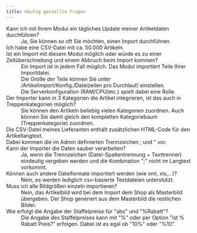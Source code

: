 ```yaml
---
title: Häufig gestellte Fragen 
---
```


<dl>
    <dt>Kann ich mit Ihrem Modul ein tägliches Update meiner Artikeldaten durchführen?</dt>
    <dd>Ja, Sie können so oft Sie möchten, einen Import durchführen.</dd>
    <dt>Ich habe eine CSV-Datei mit ca. 50.000 Artikeln.<br>Ist ein Import mit diesem Modul möglich oder würde es zu einer Zeitüberschreitung und einem Abbruch beim Import kommen?</dt>
    <dd>Ein Import ist in jedem Fall möglich. Das Modul importiert Teile Ihrer Importdatei.<br>
        Die Größe der Teile können Sie unter /Artikelimport/Konfig./Dateizeilen pro Durchlauf/ einstellen.<br>
        Die Serverkonfiguration (RAM/CPU/etc.) spielt dabei eine Rolle. 
    </dd>
    <dt>Der Importer kann in 3 Kategorien die Artikel integrieren, ist das auch in Treppenkategorien möglich?</dt>
    <dd>Sie können den Artikeln beliebig vielen Kategorien zuordnen. Auch können Sie damit gleich den kompletten Kategoriebaum (Treppenkategorie) zuordnen.</dd>
    <dt>
    Die CSV-Datei meines Lieferanten enthält zusätzlichen HTML-Code für den Artikellangtext.<br> 
    Dabei kommen die im Admin definierten Trennzeichen ; und " vor.
    <br>Kann der Importer die Daten sauber verarbeiten?
    </dt>
    <dd>Ja, wenn die Trennzeichen (Datei-Spaltentrennung + Texttrenner) eindeutig vergeben werden und die Kombination ";"  nicht im Langtext vorkommt.</dd>
    <dt>Können auch andere Dateiformate importiert werden (wie xml, xls,...)?</dt>
    <dd>Nein, es werden lediglich csv-basierte Textdateien unterstützt.</dd>
    <dt>Muss ich alle Bildgrößen einzeln importieren?</dt>
    <dd>Nein, das Artikelbild wird bei dem Import dem Shop als Masterbild übergeben. Der Shop generiert aus dem Masterbild die restlichen Bilder.</dd>
    <dt>Wie erfolgt die Angabe der Staffelpreise für "abs" und "%Rabatt"?</dt>
    <dd>Die Angabe des Staffelpreises kann mit "%" oder per Option "ist % Rabatt Preis?" erfolgen. Dabei ist es egal ob "10%" oder "%10".</dd>
</dl>
